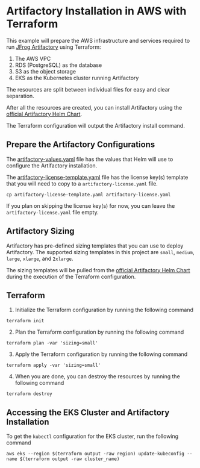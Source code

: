 # Artifactory Installation in AWS with Terraform
This example will prepare the AWS infrastructure and services required to run [JFrog Artifactory](https://jfrog.com/artifactory) using Terraform:
1. The AWS VPC
2. RDS (PostgreSQL) as the database
2. S3 as the object storage
3. EKS as the Kubernetes cluster running Artifactory

The resources are split between individual files for easy and clear separation.

After all the resources are created, you can install Artifactory using the [official Artifactory Helm Chart](https://github.com/jfrog/charts/tree/master/stable/artifactory).

The Terraform configuration will output the Artifactory install command.

## Prepare the Artifactory Configurations
The [artifactory-values.yaml](artifactory-values.yaml) file has the values that Helm will use to configure the Artifactory installation.

The [artifactory-license-template.yaml](artifactory-license-template.yaml) file has the license key(s) template that you will need to copy to a `artifactory-license.yaml` file.
```shell
cp artifactory-license-template.yaml artifactory-license.yaml
```

If you plan on skipping the license key(s) for now, you can leave the `artifactory-license.yaml` file empty.

## Artifactory Sizing
Artifactory has pre-defined sizing templates that you can use to deploy Artifactory. The supported sizing templates in this project are `small`, `medium`, `large`, `xlarge`, and `2xlarge`.

The sizing templates will be pulled from the [official Artifactory Helm Chart](https://github.com/jfrog/charts/tree/master/stable/artifactory) during the execution of the Terraform configuration.

## Terraform

1. Initialize the Terraform configuration by running the following command
```shell
terraform init
```

2. Plan the Terraform configuration by running the following command
```shell
terraform plan -var 'sizing=small'
```

3. Apply the Terraform configuration by running the following command
```shell
terraform apply -var 'sizing=small'
```

4. When you are done, you can destroy the resources by running the following command
```shell
terraform destroy
```

## Accessing the EKS Cluster and Artifactory Installation
To get the `kubectl` configuration for the EKS cluster, run the following command
```shell
aws eks --region $(terraform output -raw region) update-kubeconfig --name $(terraform output -raw cluster_name)
```
